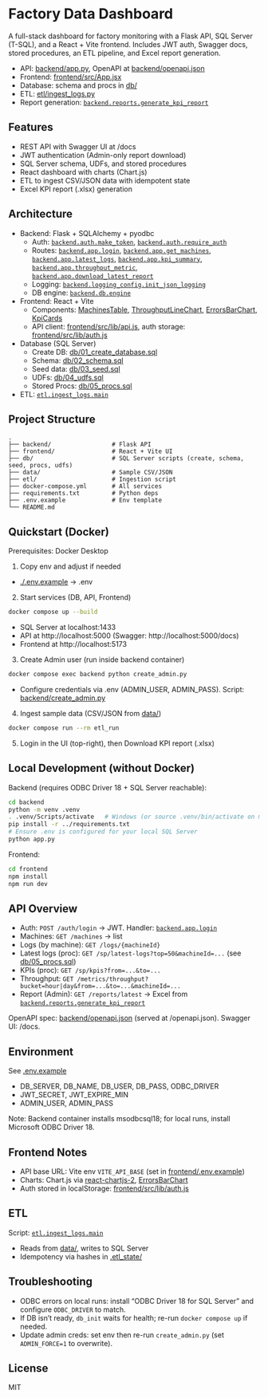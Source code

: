 ﻿# Factory Data Dashboard

A full-stack dashboard for factory monitoring with a Flask API, SQL Server (T-SQL), and a React + Vite frontend. Includes JWT auth, Swagger docs, stored procedures, an ETL pipeline, and Excel report generation.

- API: [backend/app.py](backend/app.py), OpenAPI at [backend/openapi.json](backend/openapi.json)
- Frontend: [frontend/src/App.jsx](frontend/src/App.jsx)
- Database: schema and procs in [db/](db)
- ETL: [etl/ingest_logs.py](etl/ingest_logs.py)
- Report generation: [`backend.reports.generate_kpi_report`](backend/reports.py)

## Features

- REST API with Swagger UI at /docs
- JWT authentication (Admin-only report download)
- SQL Server schema, UDFs, and stored procedures
- React dashboard with charts (Chart.js)
- ETL to ingest CSV/JSON data with idempotent state
- Excel KPI report (.xlsx) generation

## Architecture

- Backend: Flask + SQLAlchemy + pyodbc
  - Auth: [`backend.auth.make_token`](backend/auth.py), [`backend.auth.require_auth`](backend/auth.py)
  - Routes: [`backend.app.login`](backend/app.py), [`backend.app.get_machines`](backend/app.py), [`backend.app.latest_logs`](backend/app.py), [`backend.app.kpi_summary`](backend/app.py), [`backend.app.throughput_metric`](backend/app.py), [`backend.app.download_latest_report`](backend/app.py)
  - Logging: [`backend.logging_config.init_json_logging`](backend/logging_config.py)
  - DB engine: [`backend.db.engine`](backend/db.py)
- Frontend: React + Vite
  - Components: [MachinesTable](frontend/src/components/MachinesTable.jsx), [ThroughputLineChart](frontend/src/components/ThroughputLineChart.jsx), [ErrorsBarChart](frontend/src/components/ErrorsBarChart.jsx), [KpiCards](frontend/src/components/KpiCards.jsx)
  - API client: [frontend/src/lib/api.js](frontend/src/lib/api.js), auth storage: [frontend/src/lib/auth.js](frontend/src/lib/auth.js)
- Database (SQL Server)
  - Create DB: [db/01_create_database.sql](db/01_create_database.sql)
  - Schema: [db/02_schema.sql](db/02_schema.sql)
  - Seed data: [db/03_seed.sql](db/03_seed.sql)
  - UDFs: [db/04_udfs.sql](db/04_udfs.sql)
  - Stored Procs: [db/05_procs.sql](db/05_procs.sql)
- ETL: [`etl.ingest_logs.main`](etl/ingest_logs.py)

## Project Structure

```
.
├── backend/                 # Flask API
├── frontend/                # React + Vite UI
├── db/                      # SQL Server scripts (create, schema, seed, procs, udfs)
├── data/                    # Sample CSV/JSON
├── etl/                     # Ingestion script
├── docker-compose.yml       # All services
├── requirements.txt         # Python deps
├── .env.example             # Env template
└── README.md
```

## Quickstart (Docker)

Prerequisites: Docker Desktop

1) Copy env and adjust if needed  
- [./.env.example](.env.example) → .env

2) Start services (DB, API, Frontend)
```sh
docker compose up --build
```
- SQL Server at localhost:1433
- API at http://localhost:5000 (Swagger: http://localhost:5000/docs)
- Frontend at http://localhost:5173

3) Create Admin user (run inside backend container)
```sh
docker compose exec backend python create_admin.py
```
- Configure credentials via .env (ADMIN_USER, ADMIN_PASS). Script: [backend/create_admin.py](backend/create_admin.py)

4) Ingest sample data (CSV/JSON from [data/](data))
```sh
docker compose run --rm etl_run
```

5) Login in the UI (top-right), then Download KPI report (.xlsx)

## Local Development (without Docker)

Backend (requires ODBC Driver 18 + SQL Server reachable):
```sh
cd backend
python -m venv .venv
. .venv/Scripts/activate   # Windows (or source .venv/bin/activate on macOS/Linux)
pip install -r ../requirements.txt
# Ensure .env is configured for your local SQL Server
python app.py
```

Frontend:
```sh
cd frontend
npm install
npm run dev
```

## API Overview

- Auth: `POST /auth/login` → JWT. Handler: [`backend.app.login`](backend/app.py)
- Machines: `GET /machines` → list
- Logs (by machine): `GET /logs/{machineId}`
- Latest logs (proc): `GET /sp/latest-logs?top=50&machineId=...` (see [db/05_procs.sql](db/05_procs.sql))
- KPIs (proc): `GET /sp/kpis?from=...&to=...`
- Throughput: `GET /metrics/throughput?bucket=hour|day&from=...&to=...&machineId=...`
- Report (Admin): `GET /reports/latest` → Excel from [`backend.reports.generate_kpi_report`](backend/reports.py)

OpenAPI spec: [backend/openapi.json](backend/openapi.json) (served at /openapi.json). Swagger UI: /docs.

## Environment

See [.env.example](.env.example)
- DB_SERVER, DB_NAME, DB_USER, DB_PASS, ODBC_DRIVER
- JWT_SECRET, JWT_EXPIRE_MIN
- ADMIN_USER, ADMIN_PASS

Note: Backend container installs msodbcsql18; for local runs, install Microsoft ODBC Driver 18.

## Frontend Notes

- API base URL: Vite env `VITE_API_BASE` (set in [frontend/.env.example](frontend/.env.example))
- Charts: Chart.js via [react-chartjs-2](frontend/src/components/ThroughputLineChart.jsx), [ErrorsBarChart](frontend/src/components/ErrorsBarChart.jsx)
- Auth stored in localStorage: [frontend/src/lib/auth.js](frontend/src/lib/auth.js)

## ETL

Script: [`etl.ingest_logs.main`](etl/ingest_logs.py)
- Reads from [data/](data), writes to SQL Server
- Idempotency via hashes in [.etl_state/](.etl_state)

## Troubleshooting

- ODBC errors on local runs: install “ODBC Driver 18 for SQL Server” and configure `ODBC_DRIVER` to match.
- If DB isn’t ready, `db_init` waits for health; re-run `docker compose up` if needed.
- Update admin creds: set env then re-run `create_admin.py` (set `ADMIN_FORCE=1` to overwrite).

## License

MIT
